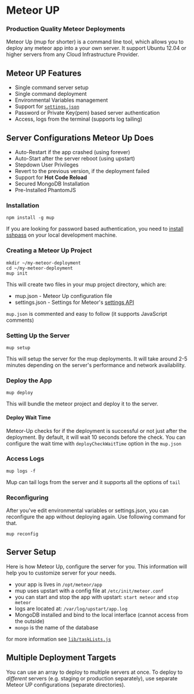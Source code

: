 # Meteor UP
### Production Quality Meteor Deployments

Meteor Up (mup for shorter) is a command line tool, which allows you to deploy any meteor app into a your own server. It support Ubuntu 12.04 or higher servers from any Cloud Infrastructure Provider.

## Meteor UP Features

* Single command server setup
* Single command deployment
* Environmental Variables management
* Support for [`settings.json`](http://docs.meteor.com/#meteor_settings)
* Password or Private Key(pem) based server authentication
* Access, logs from the terminal (supports log tailing)

## Server Configurations Meteor Up Does

* Auto-Restart if the app crashed (using forever)
* Auto-Start after the server reboot (using upstart)
* Stepdown User Privileges
* Revert to the previous version, if the deployment failed
* Support for **Hot Code Reload**
* Secured MongoDB Installation
* Pre-Installed PhantomJS

### Installation

    npm install -g mup

If you are looking for password based authentication, you need to [install sshpass](https://gist.github.com/arunoda/7790979) on your local development machine.

### Creating a Meteor Up Project

    mkdir ~/my-meteor-deployment
    cd ~/my-meteor-deployment
    mup init

This will create two files in your mup project directory, which are:

  * mup.json - Meteor Up configuration file
  * settings.json - Settings for Meteor's [settings API](http://docs.meteor.com/#meteor_settings)

`mup.json` is commented and easy to follow (it supports JavaScript comments)

### Setting Up the Server

    mup setup

This will setup the server for the mup deployments. It will take around 2-5 minutes depending on the server's performance and network availability.

### Deploy the App

    mup deploy

This will bundle the meteor project and deploy it to the server.

#### Deploy Wait Time
Meteor-Up checks for if the deployment is successful or not just after the deployment. By default, it will wait 10 seconds before the check. You can configure the wait time with `deployCheckWaitTime` option in the `mup.json`

### Access Logs

    mup logs -f

Mup can tail logs from the server and it supports all the options of `tail`

### Reconfiguring

After you've edit environmental variables or settings.json, you can reconfigure the app without deploying again. Use following command for that.

    mup reconfig

## Server Setup

Here is how Meteor Up, configure the server for you. This information will help you to customize server for your needs.

* your app is lives in `/opt/meteor/app`
* mup uses upstart with a config file at `/etc/init/meteor.conf`
* you can start and stop the app with upstart: `start meteor` and `stop meteor`
* logs are located at: `/var/log/upstart/app.log`
* MongoDB installed and bind to the local interface (cannot access from the outside)
* `mongo` is the name of the database

for more information see [`lib/taskLists.js`](https://github.com/arunoda/meteor-up/blob/master/lib/taskLists.js)

## Multiple Deployment Targets

You can use an array to deploy to multiple servers at once. To deploy to *different* servers (e.g. staging or production separately), use separate Meteor UP configurations (separate directories).
